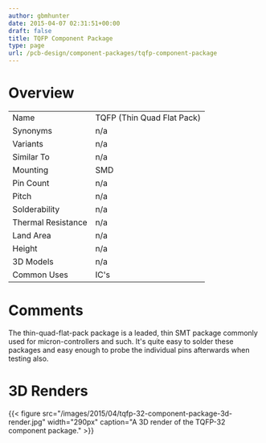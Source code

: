 ```yaml
---
author: gbmhunter
date: 2015-04-07 02:31:51+00:00
draft: false
title: TQFP Component Package
type: page
url: /pcb-design/component-packages/tqfp-component-package
---
```


# Overview


<table style="width: 600px;" >
<tbody >
<tr >

<td >Name
</td>

<td >TQFP (Thin Quad Flat Pack)
</td>
</tr>
<tr >

<td >Synonyms
</td>

<td >n/a
</td>
</tr>
<tr >

<td >Variants
</td>

<td >n/a
</td>
</tr>
<tr >

<td >Similar To
</td>

<td >n/a
</td>
</tr>
<tr >

<td >Mounting
</td>

<td >SMD
</td>
</tr>
<tr >

<td >Pin Count
</td>

<td >n/a
</td>
</tr>
<tr >

<td >Pitch
</td>

<td >n/a
</td>
</tr>
<tr >

<td >Solderability
</td>

<td >n/a
</td>
</tr>
<tr >

<td >Thermal Resistance
</td>

<td >n/a
</td>
</tr>
<tr >

<td >Land Area
</td>

<td >n/a
</td>
</tr>
<tr >

<td >Height
</td>

<td >n/a
</td>
</tr>
<tr >

<td >3D Models
</td>

<td >n/a
</td>
</tr>
<tr >

<td >Common Uses
</td>

<td >IC's
</td>
</tr>
</tbody>
</table>


# Comments




The thin-quad-flat-pack package is a leaded, thin SMT package commonly used for micron-controllers and such. It's quite easy to solder these packages and easy enough to probe the individual pins afterwards when testing also.




# 3D Renders


{{< figure src="/images/2015/04/tqfp-32-component-package-3d-render.jpg" width="290px" caption="A 3D render of the TQFP-32 component package."  >}}
